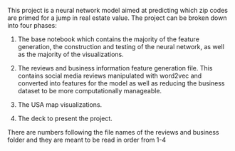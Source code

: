 This project is a neural network model aimed at predicting which zip 
codes are primed for a jump in real estate value. The project can be broken down into 
four phases:

1. The base notebook which contains the majority of the feature generation, the 
construction and testing of the neural network, as well as the majority of the 
visualizations.

2. The reviews and business information feature generation file. This contains social 
media reviews manipulated with word2vec and converted into features for the model as well 
as reducing the business dataset to be more computationally manageable.

3. The USA map visualizations.

4. The deck to present the project.

There are numbers following the file names of the reviews and business folder and they are 
meant to be read in order from 1-4
